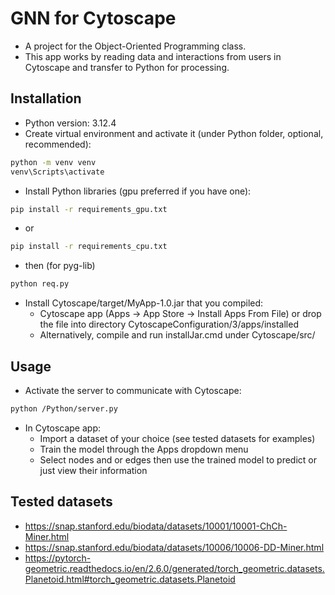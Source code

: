 # GNN for Cytoscape

* A project for the Object-Oriented Programming class.
* This app works by reading data and interactions from users in Cytoscape and transfer to Python for processing.

## Installation

* Python version: 3.12.4
* Create virtual environment and activate it (under Python folder, optional, recommended):
```bash
python -m venv venv
venv\Scripts\activate
```
* Install Python libraries (gpu preferred if you have one):
```bash
pip install -r requirements_gpu.txt
```
* or
```bash
pip install -r requirements_cpu.txt 
```
* then (for pyg-lib)
```bash
python req.py
```

* Install Cytoscape/target/MyApp-1.0.jar that you compiled: 
  * Cytoscape app (Apps -> App Store -> Install Apps From File) or drop the file into directory CytoscapeConfiguration/3/apps/installed
  * Alternatively, compile and run installJar.cmd under Cytoscape/src/
## Usage
* Activate the server to communicate with Cytoscape:
```bash
python /Python/server.py
```
* In Cytoscape app:
  * Import a dataset of your choice (see tested datasets for examples)
  * Train the model through the Apps dropdown menu
  * Select nodes and or edges then use the trained model to predict or just view their information

## Tested datasets
* https://snap.stanford.edu/biodata/datasets/10001/10001-ChCh-Miner.html
* https://snap.stanford.edu/biodata/datasets/10006/10006-DD-Miner.html
* https://pytorch-geometric.readthedocs.io/en/2.6.0/generated/torch_geometric.datasets.Planetoid.html#torch_geometric.datasets.Planetoid